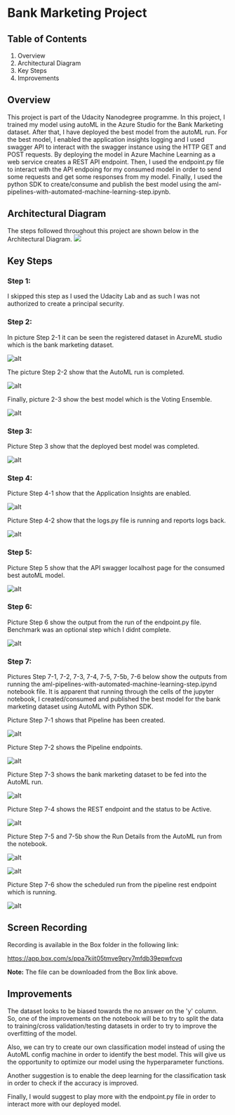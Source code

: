 
# Bank Marketing Project

## Table of Contents

<ol>
<li>Overview</li>
<li>Architectural Diagram</li>
<li>Key Steps</li>
<li>Improvements</li>
</ol> 

## Overview
This project is part of the Udacity Nanodegree programme. In this project, I trained my model using autoML in the Azure Studio for the Bank Marketing dataset. After that, I have deployed the best model from the autoML run. For the best model, I enabled the application insights logging and I used swagger API to interact with the swagger instance using the HTTP GET and POST requests. By deploying the model in Azure Machine Learning as a web service creates a REST API endpoint. Then, I used the endpoint.py file to interact with the API endpoing for my consumed model in order to send some requests and get some responses from my model. Finally, I used the python SDK to create/consume and publish the best model using the aml-pipelines-with-automated-machine-learning-step.ipynb.

## Architectural Diagram

The steps followed throughout this project are shown below in the Architectural Diagram. 
![](https://github.com/thanasisvax/MLops-Operations/blob/master/starter_files/Pictures/Architectural%20Steps%20Diagram.PNG)

## Key Steps

### Step 1: 
<p>I skipped this step as I used the Udacity Lab and as such I was not authorized to create a principal security.</p>

### Step 2:

In picture Step 2-1 it can be seen the registered dataset in AzureML studio which is the bank marketing dataset.</p>
![alt](https://github.com/thanasisvax/MLops-Operations/blob/master/starter_files/Pictures/Step%202-1.PNG)</p>


The picture Step 2-2 show that the AutoML run is completed.</p>
![alt](https://github.com/thanasisvax/MLops-Operations/blob/master/starter_files/Pictures/Step%202-2.PNG)</p>

Finally, picture 2-3 show the best model which is the Voting Ensemble.</p>
![alt](https://github.com/thanasisvax/MLops-Operations/blob/master/starter_files/Pictures/Step%202-3.PNG)</p>

### Step 3: 

Picture Step 3 show that the deployed best model was completed.</p>
![alt](https://github.com/thanasisvax/MLops-Operations/blob/master/starter_files/Pictures/Step%203.PNG)</p>

### Step 4: 

Picture Step 4-1 show that the Application Insights are enabled.</p>
![alt](https://github.com/thanasisvax/MLops-Operations/blob/master/starter_files/Pictures/Step%204-1.PNG)</p>

Picture Step 4-2 show that the logs.py file is running and reports logs back.</p>
![alt](https://github.com/thanasisvax/MLops-Operations/blob/master/starter_files/Pictures/Step%204-2.PNG)</p>

### Step 5: 

Picture Step 5 show that the API swagger localhost page for the consumed best autoML model.</p>
![alt](https://github.com/thanasisvax/MLops-Operations/blob/master/starter_files/Pictures/Step%205.PNG)</p>

### Step 6: 

Picture Step 6 show the output from the run of the endpoint.py file. Benchmark was an optional step which I didnt complete.</p>
![alt](https://github.com/thanasisvax/MLops-Operations/blob/master/starter_files/Pictures/Step%206.PNG)</p>

### Step 7: 

<p>Pictures Step 7-1, 7-2, 7-3, 7-4, 7-5, 7-5b, 7-6 below show the outputs from running the aml-pipelines-with-automated-machine-learning-step.ipynd notebook file. It is apparent that running through the cells of the jupyter notebook, I created/consumed and published the best model for the bank marketing dataset using AutoML with Python SDK.</p>

Picture Step 7-1 shows that Pipeline has been created.</p>
![alt](https://github.com/thanasisvax/MLops-Operations/blob/master/starter_files/Pictures/Step%207-1.PNG)</p>

Picture Step 7-2 shows the Pipeline endpoints.</p>
![alt](https://github.com/thanasisvax/MLops-Operations/blob/master/starter_files/Pictures/Step%207-2.PNG)</p>

Picture Step 7-3 shows the bank marketing dataset to be fed into the AutoML run.</p>
![alt](https://github.com/thanasisvax/MLops-Operations/blob/master/starter_files/Pictures/Step%207-3.PNG)</p>

Picture Step 7-4 shows the REST endpoint and the status to be Active.</p>
![alt](https://github.com/thanasisvax/MLops-Operations/blob/master/starter_files/Pictures/Step%207-4.PNG)</p>

Picture Step 7-5 and 7-5b show the Run Details from the AutoML run from the notebook.</p>
![alt](https://github.com/thanasisvax/MLops-Operations/blob/master/starter_files/Pictures/Step%207-5.PNG)</p>
![alt](https://github.com/thanasisvax/MLops-Operations/blob/master/starter_files/Pictures/Step%207-5b.PNG)</p>

Picture Step 7-6 show the scheduled run from the pipeline rest endpoint which is running.</p>
![alt](https://github.com/thanasisvax/MLops-Operations/blob/master/starter_files/Pictures/Step%207-6.PNG)</p>

## Screen Recording

Recording is available in the Box folder in the following link:</p>
https://app.box.com/s/ppa7kiit05tmve9pry7mfdb39epwfcvq</p>
**Note:** The file can be downloaded from the Box link above.

 ## Improvements
The dataset looks to be biased towards the no answer on the 'y' column. So, one of the improvements on the notebook will be to try to split the data to training/cross validation/testing datasets in order to try to improve the overfitting of the model.</p> Also, we can try to create our own classification model instead of using the AutoML config machine in order to identify the best model. This will give us the opportunity to optimize our model using the hyperparameter functions.</p> Another suggestion is to enable the deep learning for the classification task in order to check if the accuracy is improved.</p> Finally, I would suggest to play more with the endpoint.py file in order to interact more with our deployed model.
